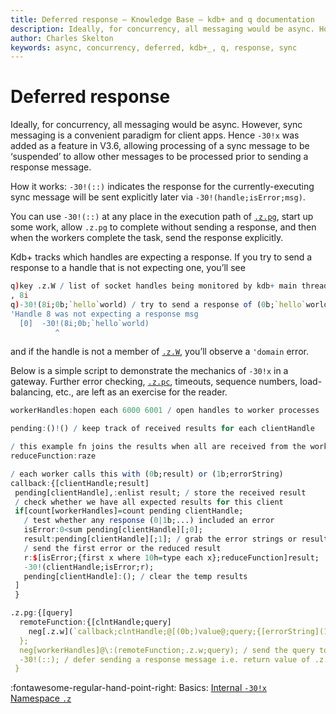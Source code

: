 ```yaml
---
title: Deferred response – Knowledge Base – kdb+ and q documentation
description: Ideally, for concurrency, all messaging would be async. However, sync messaging is a convenient paradigm for client apps. Hence -30!x was added as a feature in V3.6, allowing processing of a sync message to be ‘suspended’ to allow other messages to be processed prior to sending a response message. 
author: Charles Skelton
keywords: async, concurrency, deferred, kdb+_, q, response, sync
---
```

# Deferred response




Ideally, for concurrency, all messaging would be async. However, sync messaging is a convenient paradigm for client apps. Hence `-30!x` was added as a feature in V3.6, allowing processing of a sync message to be ‘suspended’ to allow other messages to be processed prior to sending a response message. 

How it works: `-30!(::)` indicates the response for the currently-executing sync message will be sent explicitly later via `-30!(handle;isError;msg)`.

You can use `-30!(::)` at any place in the execution path of [`.z.pg`](../ref/dotz.md#zpg-get), start up some work, allow `.z.pg` to complete without sending a response, and then when the workers complete the task, send the response explicitly.

Kdb+ tracks which handles are expecting a response. If you try to send a response to a handle that is not expecting one, you’ll see

```q
q)key .z.W / list of socket handles being monitored by kdb+ main thread
, 8i 
q)-30!(8i;0b;`hello`world) / try to send a response of (0b;`hello`world)
'Handle 8 was not expecting a response msg
  [0]  -30!(8i;0b;`hello`world)
          ^
```

and if the handle is not a member of [`.z.W`](../ref/dotz.md#zw-handles), you’ll observe a `'domain` error.

Below is a simple script to demonstrate the mechanics of `-30!x` in a gateway. Further error checking, [`.z.pc`](../ref/dotz.md#zpc-close), timeouts, sequence numbers, load-balancing, etc., are left as an exercise for the reader.

```q
workerHandles:hopen each 6000 6001 / open handles to worker processes

pending:()!() / keep track of received results for each clientHandle

/ this example fn joins the results when all are received from the workers
reduceFunction:raze

/ each worker calls this with (0b;result) or (1b;errorString) 
callback:{[clientHandle;result] 
 pending[clientHandle],:enlist result; / store the received result
 / check whether we have all expected results for this client
 if[count[workerHandles]=count pending clientHandle; 
   / test whether any response (0|1b;...) included an error
   isError:0<sum pending[clientHandle][;0]; 
   result:pending[clientHandle][;1]; / grab the error strings or results
   / send the first error or the reduced result
   r:$[isError;{first x where 10h=type each x};reduceFunction]result; 
   -30!(clientHandle;isError;r); 
   pending[clientHandle]:(); / clear the temp results
 ]
 }

.z.pg:{[query]
  remoteFunction:{[clntHandle;query]
    neg[.z.w](`callback;clntHandle;@[(0b;)value@;query;{[errorString](1b;errorString)}])
  };
  neg[workerHandles]@\:(remoteFunction;.z.w;query); / send the query to each worker
  -30!(::); / defer sending a response message i.e. return value of .z.pg is ignored
 }
```

:fontawesome-regular-hand-point-right: 
Basics: [Internal `-30!x`](../basics/internal.md#-30x-deferred-response)  
[Namespace `.z`](../ref/dotz.md)

